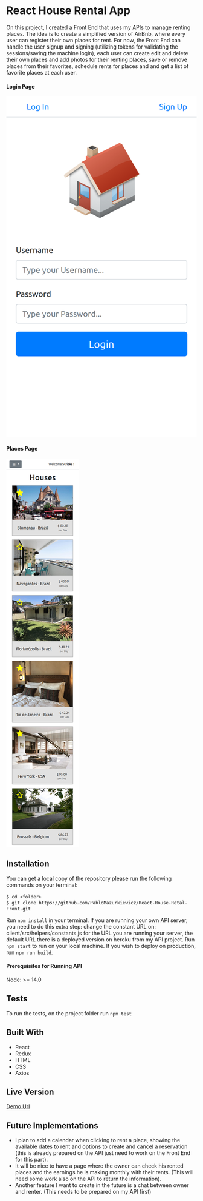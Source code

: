 # React House Rental App

On this project, I created a Front End that uses my APIs to manage renting places. The idea is to create a simplified version of AirBnb, where every user can register their own places for rent. For now, the Front End can handle the user signup and signing (utilizing tokens for validating the sessions/saving the machine login), each user can create edit and delete their own places and add photos for their renting places, save or remove places from their favorites, schedule rents for places and and get a list of favorite places at each user.

#### Login Page
![Login](./loginSS.png)

#### Places Page
![Places](./placesSS.png)


## Installation

You can get a local copy of the repository please run the following commands on your terminal:

```
$ cd <folder>
$ git clone https://github.com/PabloMazurkiewicz/React-House-Retal-Front.git
```

Run `npm install` in your terminal. If you are running your own API server, you need to do this extra step: change the constant URL on: client/src/helpers/constants.js for the URL you are running your server, the default URL there is a deployed version on heroku from my API project. Run `npm start` to run on your local machine. If you wish to deploy on production, run `npm run build`.

#### Prerequisites for Running API

Node: >= 14.0

## Tests

To run the tests, on the project folder run `npm test`


## Built With

- React
- Redux
- HTML
- CSS
- Axios


## Live Version

[Demo Url](https://gallant-ptolemy-3e1fa6.netlify.app/)

## Future Implementations

- I plan to add a calendar when clicking to rent a place, showing the available dates to rent and options to create and cancel a reservation (this is already prepared on the API just need to work on the Front End for this part).
- It will be nice to have a page where the owner can check his rented places and the earnings he is making monthly with their rents. (This will need some work also on the API to return the information).
- Another feature I want to create in the future is a chat between owner and renter. (This needs to be prepared on my API first)

